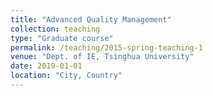 ```yaml
---
title: "Advanced Quality Management"
collection: teaching
type: "Graduate course"
permalink: /teaching/2015-spring-teaching-1
venue: "Dept. of IE, Tsinghua University"
date: 2019-01-01
location: "City, Country"
---
```


